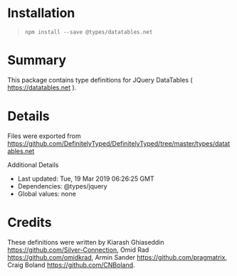 # Installation
> `npm install --save @types/datatables.net`

# Summary
This package contains type definitions for JQuery DataTables ( https://datatables.net ).

# Details
Files were exported from https://github.com/DefinitelyTyped/DefinitelyTyped/tree/master/types/datatables.net

Additional Details
 * Last updated: Tue, 19 Mar 2019 06:26:25 GMT
 * Dependencies: @types/jquery
 * Global values: none

# Credits
These definitions were written by Kiarash Ghiaseddin <https://github.com/Silver-Connection>, Omid Rad <https://github.com/omidkrad>, Armin Sander <https://github.com/pragmatrix>, Craig Boland <https://github.com/CNBoland>.
